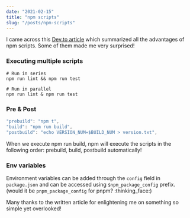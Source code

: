 ```yaml
---
date: "2021-02-15"
title: "npm scripts"
slug: "/posts/npm-scripts"
---
```


I came across this [Dev.to article](https://dev.to/paulasantamaria/mastering-npm-scripts-2chd) which summarized all the advantages of npm scripts. Some of them made me very surprised!

### Executing multiple scripts

```
# Run in series
npm run lint && npm run test

# Run in parallel
npm run lint & npm run test
```

### Pre & Post
```js
"prebuild": "npm t",
"build": "npm run build",
"postbuild": "echo VERSION_NUM=$BUILD_NUM > version.txt",
```

When we execute npm run build, npm will execute the scripts in the following order: prebuild, build, postbuild automatically!

### Env variables

Environment variables can be added through the `config` field in `package.json` and can be accessed using `$npm_package_config` prefix. (would it be `pnpm_package_config` for pnpm? :thinking_face:)

Many thanks to the written article for enlightening me on something so simple yet overlooked!

